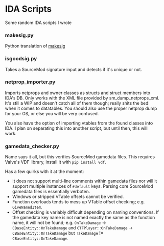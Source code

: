 # IDA Scripts
 Some random IDA scripts I wrote

### makesig.py ###

Python translation of [makesig](https://github.com/alliedmodders/sourcemod/blob/master/tools/ida_scripts/makesig.idc)


### isgoodsig.py ###

Takes a SourceMod signature input and detects if it's unique or not.


### netprop_importer.py ###

Imports netprops and owner classes as structs and struct members into IDA's DB. Only works with the XML file provided by sm_dump_netprops_xml. It's still a WIP and doesn't catch all of them though; really shits the bed when it comes to datatables. You should also use the proper netprop dump for your OS, or else you will be very confused.

You also have the option of importing vtables from the found classes into IDA. I plan on separating this into another script, but until then, this will work.


### gamedata_checker.py ###

Name says it all, but this verifies SourceMod gamedata files. This requires Valve's VDF library, install it with `pip install vdf`.

Has a few quirks with it at the moment:
- It does not support multi-line comments within gamedata files nor will it support multiple instances of `#default` keys. Parsing core SourceMod gamedata files is essentially verboten.
- Windows or stripped VTable offsets cannot be verified.
- Function overloads tends to mess up VTable offset checking; e.g. `GiveNamedItem`.
- Offset checking is variably difficult depending on naming conventions. If the gamedata key name is not named exactly the same as the function name, it will not be found; e.g. `OnTakeDamage` -> `CBaseEntity::OnTakeDamage` and `CTFPlayer::OnTakeDamage` -> `CBaseEntity::OnTakeDamage` but `TakeDamage` != `CBaseEntity::OnTakeDamage`.
